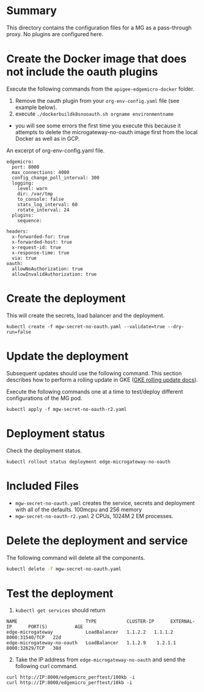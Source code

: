 # Summary
This directory contains the configuration files for a MG as a pass-through proxy. No plugins are configured here.

# Create the Docker image that does not include the oauth plugins
Execute the following commands from the `apigee-edgemicro-docker` folder.

1. Remove the oauth plugin from your `org-env-config.yaml` file (see example below).
2. execute `./dockerbuildk8snooauth.sh orgname environmentname`
  * you will see some errors the first time you execute this because it attempts to delete the microgateway-no-oauth image first from the local Docker as well as in GCP.

An excerpt of org-env-config.yaml file.
```
edgemicro:
  port: 8000
  max_connections: 4000
  config_change_poll_interval: 300
  logging:
    level: warn
    dir: /var/tmp
    to_console: false
    stats_log_interval: 60
    rotate_interval: 24
  plugins:
    sequence:

headers:
  x-forwarded-for: true
  x-forwarded-host: true
  x-request-id: true
  x-response-time: true
  via: true
oauth:
  allowNoAuthorization: true
  allowInvalidAuthorization: true
```

# Create the deployment
This will create the secrets, load balancer and the deployment.

```
kubectl create -f mgw-secret-no-oauth.yaml --validate=true --dry-run=false
```

# Update the deployment

Subsequent updates should use the following command.
This section describes how to perform a rolling update in GKE ([GKE rolling update docs](https://cloud.google.com/kubernetes-engine/docs/how-to/updating-apps)).  

Execute the following commands one at a time to test/deploy different configurations of the MG pod.


```
kubectl apply -f mgw-secret-no-oauth-r2.yaml
```

# Deployment status
Check the deployment status.

```
kubectl rollout status deployment edge-microgateway-no-oauth
```

# Included Files
* `mgw-secret-no-oauth.yaml` creates the service, secrets and deployment with all of the defaults. 100mcpu and 256 memory
* `mgw-secret-no-oauth-r2.yaml` 2 CPUs, 1024M 2 EM processes.


# Delete the deployment and service
The following command will delete all the components.  

```bash
kubectl delete -f mgw-secret-no-oauth.yaml
```

# Test the deployment
1. `kubectl get services` should return

```
NAME                         TYPE           CLUSTER-IP      EXTERNAL-IP      PORT(S)          AGE
edge-microgateway            LoadBalancer   1.1.2.2   1.1.1.2   8000:31540/TCP   22d
edge-microgateway-no-oauth   LoadBalancer   1.1.2.9    1.2.1.1  8000:32629/TCP   38d
```

2. Take the IP address from `edge-microgateway-no-oauth` and send the following curl command.

```
curl http://IP:8000/edgemicro_perftest/100kb -i
curl http://IP:8000/edgemicro_perftest/10kb -i
```
